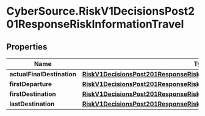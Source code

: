 # CyberSource.RiskV1DecisionsPost201ResponseRiskInformationTravel

## Properties
Name | Type | Description | Notes
------------ | ------------- | ------------- | -------------
**actualFinalDestination** | [**RiskV1DecisionsPost201ResponseRiskInformationTravelActualFinalDestination**](RiskV1DecisionsPost201ResponseRiskInformationTravelActualFinalDestination.md) |  | [optional] 
**firstDeparture** | [**RiskV1DecisionsPost201ResponseRiskInformationTravelFirstDeparture**](RiskV1DecisionsPost201ResponseRiskInformationTravelFirstDeparture.md) |  | [optional] 
**firstDestination** | [**RiskV1DecisionsPost201ResponseRiskInformationTravelFirstDestination**](RiskV1DecisionsPost201ResponseRiskInformationTravelFirstDestination.md) |  | [optional] 
**lastDestination** | [**RiskV1DecisionsPost201ResponseRiskInformationTravelLastDestination**](RiskV1DecisionsPost201ResponseRiskInformationTravelLastDestination.md) |  | [optional] 



